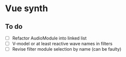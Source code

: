 # Vue synth

## To do

- [ ] Refactor AudioModule into linked list
- [ ] V-model or at least reactive wave names in filters
- [ ] Revise filter module selection by name (can be faulty)
